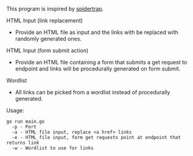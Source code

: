 This program is inspired by [spidertrap](https://github.com/adhdproject/spidertrap).

HTML Input (link replacement)
 - Provide an HTML file as input and the links with be replaced with randomly generated ones.

HTML Input (form submit action)
  - Provide an HTML file containing a form that submits a get request to endpoint and links will be procedurally generated on form submit.

Wordlist
  - All links can be picked from a wordlist instead of procedurally generated. 

Usage:

```
go run main.go
  -p - Port
  -a - HTML file input, replace <a href> links
  -e - HTML file input, form get requests point at endpoint that returns link
  -w - Wordlist to use for links

```
